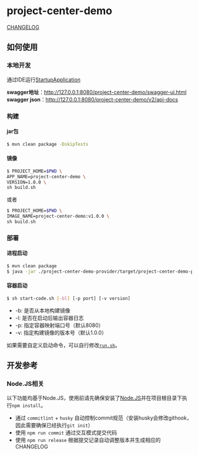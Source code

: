 # project-center-demo

[CHANGELOG](./CHANGELOG.md)

## 如何使用

### 本地开发

通过IDE运行[StartupApplication](project-center-demo-provider/src/main/java/com/lytongxue/StartupApplication.java)

**swagger地址**：http://127.0.0.1:8080/project-center-demo/swagger-ui.html  
**swagger json**：http://127.0.0.1:8080/project-center-demo/v2/api-docs

### 构建

#### jar包

```bash
$ mvn clean package -DskipTests
```

#### 镜像

```bash
$ PROJECT_HOME=$PWD \
APP_NAME=project-center-demo \
VERSION=1.0.0 \
sh build.sh
```

或者

```bash
$ PROJECT_HOME=$PWD \
IMAGE_NAME=project-center-demo:v1.0.0 \
sh build.sh
```

### 部署

#### 进程启动

```bash
$ mvn clean package
$ java -jar ./project-center-demo-provider/target/project-center-demo-provider-{version}.jar
```

#### 容器启动

```bash
$ sh start-code.sh [-bl] [-p port] [-v version]
```

- -b: 是否从本地构建镜像
- -l: 是否在启动后输出容器日志
- -p: 指定容器映射端口号（默认8080）
- -v: 指定构建镜像的版本号（默认1.0.0）

如果需要自定义启动命令，可以自行修改[`run.sh`](./run.sh)。

## 开发参考

### Node.JS相关

以下功能均基于Node.JS，使用前请先确保安装了[Node.JS](https://nodejs.org/zh-cn/download/)并在项目根目录下执行`npm install`。

- 通过 `commitlint` + `husky` 自动控制commit规范（安装husky会修改githook，因此需要确保已经执行`git init`）
- 使用 `npm run commit` 通过交互模式提交代码
- 使用 `npm run release` 根据提交记录自动调整版本并生成相应的CHANGELOG
